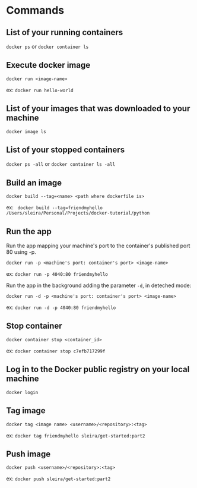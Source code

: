 # Commands

## List of your running containers 

`docker ps` or `docker container ls`

## Execute docker image

`docker run <image-name>`

ex: `docker run hello-world`

## List of your images that was downloaded to your machine

`docker image ls`

## List of your stopped containers

`docker ps -all` or `docker container ls -all`

## Build an image

`docker build --tag=<name> <path where dockerfile is>`

ex: ` docker build --tag=friendmyhello /Users/sleira/Personal/Projects/docker-tutorial/python`

## Run the app

Run the app mapping your machine's port to the container's published port 80 using -p.

`docker run -p <machine's port: container's port> <image-name>`

ex: `docker run -p 4040:80 friendmyhello`

Run the app in the background adding the parameter `-d`, in deteched mode:

`docker run -d -p <machine's port: container's port> <image-name>`

ex: `docker run -d -p 4040:80 friendmyhello`

## Stop container

`docker container stop <container_id>`

ex: `docker container stop c7efb717299f`

## Log in to the Docker public registry on your local machine

`docker login`

## Tag image

`docker tag <image name> <username>/<repository>:<tag>`

ex: `docker tag friendmyhello sleira/get-started:part2`

## Push image

`docker push <username>/<repository>:<tag>`

ex: `docker push sleira/get-started:part2`


